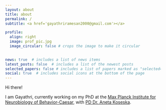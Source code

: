 ```yaml
---
layout: about
title: about
permalink: /
subtitle: <a href='gayathriramesan2000@gmail.com'></a>

profile:
  align: right
  image: prof_pic.jpg
  image_circular: false # crops the image to make it circular
 

news: true  # includes a list of news items
latest_posts: false  # includes a list of the newest posts
selected_papers: false # includes a list of papers marked as "selected={true}"
social: true  # includes social icons at the bottom of the page
---
```

Hi there! 

I am Gayathri, currently working on my PhD at the [Max Planck Institute for Neurobiology of Behavior-Caesar](https://mpinb.mpg.de/en/), with [PD Dr. Aneta Koseska](https://mpinb.mpg.de/en/research-groups/groups/cellular-computations-and-learning/ccl-group-leader-de.html). 
